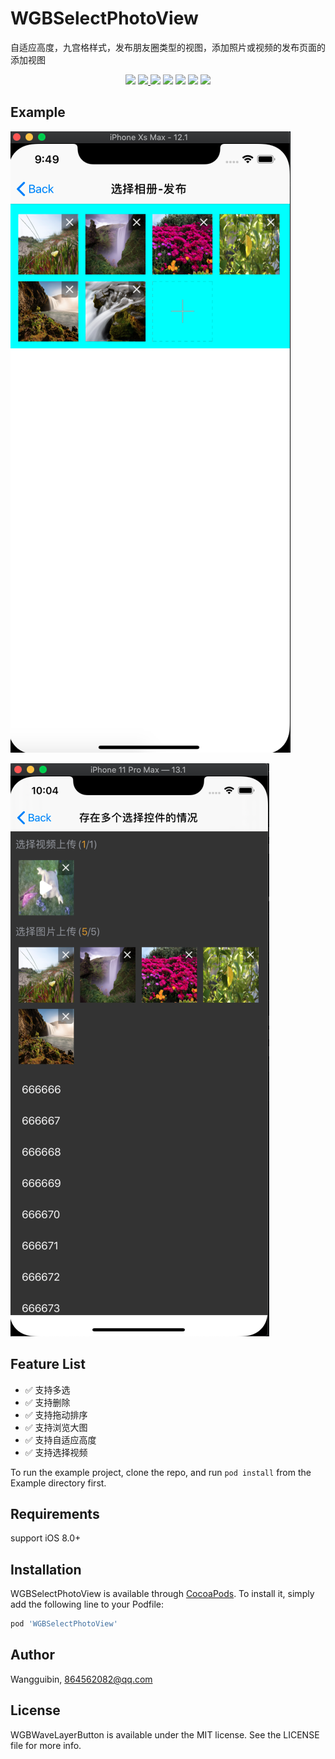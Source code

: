 # WGBSelectPhotoView
自适应高度，九宫格样式，发布朋友圈类型的视图，添加照片或视频的发布页面的添加视图 
<p align='center'>
<img src="https://img.shields.io/badge/build-passing-brightgreen.svg">
<a href="https://cocoapods.org/pods/WGBSelectPhotoView"> <img src="https://img.shields.io/cocoapods/v/WGBSelectPhotoView.svg?style=flat"> </a>
<img src="https://img.shields.io/badge/platform-iOS-ff69b4.svg">
<img src="https://img.shields.io/badge/language-Objective--C-orange.svg">
<a href=""><img src="https://img.shields.io/badge/license-MIT-000000.svg"></a>
<a href="http://wangguibin.github.io"><img src="https://img.shields.io/badge/Blog-CoderWGB-80d4f9.svg?style=flat"></a>
<img src="https://img.shields.io/badge/Enjoy-it%20!-brightgreen.svg?colorA=a0cd34">
</p>

## Example

![demo1](../Exmple1.png)


![demo2](../Exmple2.png)


## Feature List

- ✅ 支持多选  
- ✅ 支持删除
- ✅ 支持拖动排序
- ✅ 支持浏览大图 
- ✅ 支持自适应高度
- ✅ 支持选择视频

To run the example project, clone the repo, and run `pod install` from the Example directory first.

## Requirements

support iOS 8.0+

## Installation

WGBSelectPhotoView is available through [CocoaPods](https://cocoapods.org). To install
it, simply add the following line to your Podfile:

```ruby
pod 'WGBSelectPhotoView'
```

## Author

Wangguibin, 864562082@qq.com

## License

WGBWaveLayerButton is available under the MIT license. See the LICENSE file for more info.

